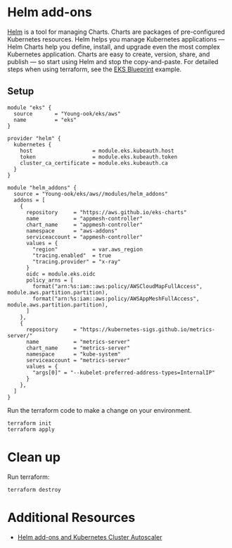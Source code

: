 # Helm add-ons

[Helm](https://helm.sh/) is a tool for managing Charts. Charts are packages of pre-configured Kubernetes resources. Helm helps you manage Kubernetes applications — Helm Charts help you define, install, and upgrade even the most complex Kubernetes application. Charts are easy to create, version, share, and publish — so start using Helm and stop the copy-and-paste. For detailed steps when using terraform, see the [EKS Blueprint](https://github.com/Young-ook/terraform-aws-eks/tree/main/examples/blueprint) example. 

## Setup
```
module "eks" {
  source       = "Young-ook/eks/aws"
  name         = "eks"
}

provider "helm" {
  kubernetes {
    host                   = module.eks.kubeauth.host
    token                  = module.eks.kubeauth.token
    cluster_ca_certificate = module.eks.kubeauth.ca
  }
}

module "helm_addons" {
  source = "Young-ook/eks/aws//modules/helm_addons"
  addons = [
    {
      repository     = "https://aws.github.io/eks-charts"
      name           = "appmesh-controller"
      chart_name     = "appmesh-controller"
      namespace      = "aws-addons"
      serviceaccount = "appmesh-controller"
      values = {
        "region"           = var.aws_region
        "tracing.enabled"  = true
        "tracing.provider" = "x-ray"
      }
      oidc = module.eks.oidc
      policy_arns = [
        format("arn:%s:iam::aws:policy/AWSCloudMapFullAccess", module.aws.partition.partition),
        format("arn:%s:iam::aws:policy/AWSAppMeshFullAccess", module.aws.partition.partition),
      ]
    },
    {
      repository     = "https://kubernetes-sigs.github.io/metrics-server/"
      name           = "metrics-server"
      chart_name     = "metrics-server"
      namespace      = "kube-system"
      serviceaccount = "metrics-server"
      values = {
        "args[0]" = "--kubelet-preferred-address-types=InternalIP"
      }
    },
  ]
}
```

Run the terraform code to make a change on your environment.
```
terraform init
terraform apply
```

# Clean up
Run terraform:
```
terraform destroy
```

# Additional Resources
- [Helm add-ons and Kubernetes Cluster Autoscaler](https://docs.aws.amazon.com/prescriptive-guidance/latest/containers-provision-eks-clusters-terraform/helm-add-ons.html)
